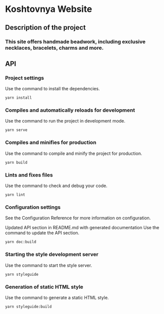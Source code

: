 # Koshtovnya Website
## Description of the project
### This site offers handmade beadwork, including exclusive necklaces, bracelets, charms and more.

## API
### Project settings
Use the command to install the dependencies.
```
yarn install
```

### Compiles and automatically reloads for development
Use the command to run the project in development mode.
```
yarn serve
```

### Compiles and minifies for production
Use the command to compile and minify the project for production.
```
yarn build
```

### Lints and fixes files
Use the command to check and debug your code.
```
yarn lint 
```

### Configuration settings
See the Configuration Reference for more information on configuration.

Updated API section in README.md with generated documentation
Use the command to update the API section.
```
yarn doc:build 
```

### Starting the style development server
Use the command to start the style server.
``` 
yarn styleguide 
```

### Generation of static HTML style
Use the command to generate a static HTML style.
```
yarn styleguide:build 
```



